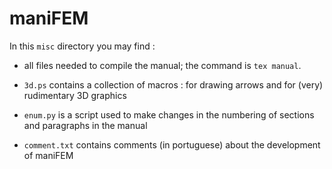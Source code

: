 # maniFEM

In this `misc` directory you may find :

* all files needed to compile the manual; the command is `tex manual`.

* `3d.ps` contains a collection of macros : for drawing arrows and for (very) rudimentary 3D graphics

* `enum.py` is a script used to make changes in the numbering of sections and paragraphs in the manual

* `comment.txt` contains comments (in portuguese) about the development of maniFEM
